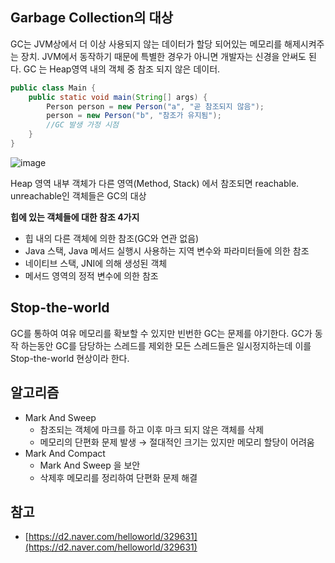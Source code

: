 ## Garbage Collection의 대상

GC는 JVM상에서 더 이상 사용되지 않는 데이터가 할당 되어있는 메모리를 해제시켜주는 장치. JVM에서 동작하기 때문에 특별한 경우가 아니면 개발자는 신경을 안써도 된다. GC 는 Heap영역 내의 객체 중 참조 되지 않은 데이터.

```java
public class Main {
    public static void main(String[] args) {
        Person person = new Person("a", "곧 참조되지 않음");
        person = new Person("b", "참조가 유지됨");
        //GC 발생 가정 시점
    }
} 
```

![image](https://user-images.githubusercontent.com/63634505/132356732-181d7d0f-bbc4-42dd-9c2e-cca7c032ac37.png)

Heap 영역 내부 객체가 다른 영역(Method, Stack) 에서 참조되면 reachable. unreachable인 객체들은 GC의 대상

**힙에 있는 객체들에 대한 참조 4가지**

- 힙 내의 다른 객체에 의한 참조(GC와 연관 없음)
- Java 스택, Java 메서드 실행시 사용하는 지역 변수와 파라미터들에 의한 참조
- 네이티브 스택, JNI에 의해 생성된 객체
- 메서드 영역의 정적 변수에 의한 참조

## Stop-the-world

GC를 통하여 여유 메모리를 확보할 수 있지만 빈번한 GC는 문제를 야기한다. GC가 동작 하는동안 GC를 담당하는 스레드를 제외한 모든 스레드들은 일시정지하는데 이를 Stop-the-world 현상이라 한다.

## 알고리즘

- Mark And Sweep
    - 참조되는 객체에 마크를 하고 이후 마크 되지 않은 객체를 삭제
    - 메모리의 단편화 문제 발생 → 절대적인 크기는 있지만 메모리 할당이 어려움
- Mark And Compact
    - Mark And Sweep 을 보안
    - 삭제후 메모리를 정리하여 단편화 문제 해결

## 참고

- [https://d2.naver.com/helloworld/329631](https://d2.naver.com/helloworld/329631)